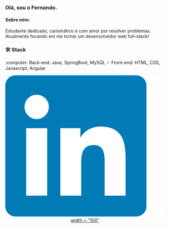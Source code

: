 ### Olá, sou o Fernando. 
#### Sobre mim:
Estudante dedicado, carismático e com amor por resolver problemas. Atualmente focando em me tornar um desenvolvedor web full-stack! 

<h3>🛠 Stack</h3>
:computer: Back-end: Java, SpringBoot, MySQL
✨ Front-end: HTML, CSS, Javascript, Angular
<p align="center">
  <a href="https://www.linkedin.com/in/fernando-sabalete"><img src="linkedinlogo.png" alt="LinkedIn"> width = "100"</a>
</p>

